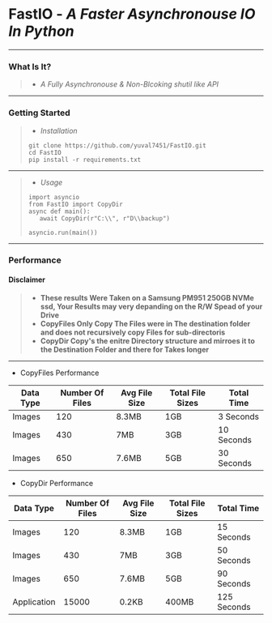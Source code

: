 # FastIO - *A Faster Asynchronouse IO In Python*
---

### What Is It?

>* *A Fully Asynchronouse & Non-Blcoking shutil like API*
---

### Getting Started

>* *Installation* 
>```
>git clone https://github.com/yuval7451/FastIO.git
>cd FastIO
>pip install -r requirements.txt
>```

---
>* *Usage*
>```
>import asyncio
>from FastIO import CopyDir
>async def main():
>    await CopyDir(r"C:\\", r"D\\backup")
>
>asyncio.run(main())
>```

---
### Performance
#### Disclaimer
> * **These results Were Taken on a Samsung PM951 250GB NVMe ssd, Your Results may very depanding on the R/W Spead of your Drive**
> * **CopyFiles Only Copy The Files were in The destination folder and does not recursively copy Files for sub-directoris**
> * **CopyDir Copy's the enitre Directory structure and mirroes it to the Destination Folder and there for Takes longer**

---
* CopyFiles Performance

| Data Type | Number Of Files | Avg File Size | Total File Sizes | Total Time  |
|-----------|-----------------|---------------|------------------|-------------|
| Images    | 120             | 8.3MB         | 1GB              |  3 Seconds  |
| Images    | 430             | 7MB           | 3GB              | 10 Seconds  |
| Images    | 650             | 7.6MB         | 5GB              | 30 Seconds  |

* CopyDir Performance

| Data Type   | Number Of Files | Avg File Size | Total File Sizes | Total Time  |
|-------------|-----------------|---------------|------------------|-------------|
| Images      | 120             | 8.3MB         | 1GB              | 15 Seconds  |
| Images      | 430             | 7MB           | 3GB              | 50 Seconds  |
| Images      | 650             | 7.6MB         | 5GB              | 90 Seconds  |
| Application | 15000           | 0.2KB         | 400MB            | 125 Seconds |
